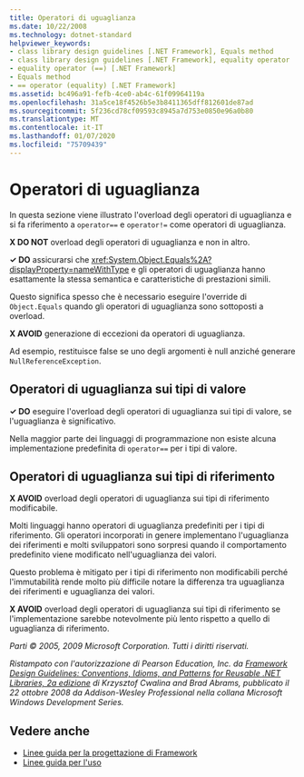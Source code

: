 ```yaml
---
title: Operatori di uguaglianza
ms.date: 10/22/2008
ms.technology: dotnet-standard
helpviewer_keywords:
- class library design guidelines [.NET Framework], Equals method
- class library design guidelines [.NET Framework], equality operator
- equality operator (==) [.NET Framework]
- Equals method
- == operator (equality) [.NET Framework]
ms.assetid: bc496a91-fefb-4ce0-ab4c-61f09964119a
ms.openlocfilehash: 31a5ce18f4526b5e3b8411365dff812601de87ad
ms.sourcegitcommit: 5f236cd78cf09593c8945a7d753e0850e96a0b80
ms.translationtype: MT
ms.contentlocale: it-IT
ms.lasthandoff: 01/07/2020
ms.locfileid: "75709439"
---
```

# <a name="equality-operators"></a>Operatori di uguaglianza
In questa sezione viene illustrato l'overload degli operatori di uguaglianza e si fa riferimento a `operator==` e `operator!=` come operatori di uguaglianza.  
  
 **X DO NOT** overload degli operatori di uguaglianza e non in altro.  
  
 **✓ DO** assicurarsi che <xref:System.Object.Equals%2A?displayProperty=nameWithType> e gli operatori di uguaglianza hanno esattamente la stessa semantica e caratteristiche di prestazioni simili.  
  
 Questo significa spesso che è necessario eseguire l'override di `Object.Equals` quando gli operatori di uguaglianza sono sottoposti a overload.  
  
 **X AVOID** generazione di eccezioni da operatori di uguaglianza.  
  
 Ad esempio, restituisce false se uno degli argomenti è null anziché generare `NullReferenceException`.  
  
## <a name="equality-operators-on-value-types"></a>Operatori di uguaglianza sui tipi di valore  
 **✓ DO** eseguire l'overload degli operatori di uguaglianza sui tipi di valore, se l'uguaglianza è significativo.  
  
 Nella maggior parte dei linguaggi di programmazione non esiste alcuna implementazione predefinita di `operator==` per i tipi di valore.  
  
## <a name="equality-operators-on-reference-types"></a>Operatori di uguaglianza sui tipi di riferimento  
 **X AVOID** overload degli operatori di uguaglianza sui tipi di riferimento modificabile.  
  
 Molti linguaggi hanno operatori di uguaglianza predefiniti per i tipi di riferimento. Gli operatori incorporati in genere implementano l'uguaglianza dei riferimenti e molti sviluppatori sono sorpresi quando il comportamento predefinito viene modificato nell'uguaglianza dei valori.  
  
 Questo problema è mitigato per i tipi di riferimento non modificabili perché l'immutabilità rende molto più difficile notare la differenza tra uguaglianza dei riferimenti e uguaglianza dei valori.  
  
 **X AVOID** overload degli operatori di uguaglianza sui tipi di riferimento se l'implementazione sarebbe notevolmente più lento rispetto a quello di uguaglianza di riferimento.  
  
 *Parti © 2005, 2009 Microsoft Corporation. Tutti i diritti riservati.*  
  
 *Ristampato con l'autorizzazione di Pearson Education, Inc. da [Framework Design Guidelines: Conventions, Idioms, and Patterns for Reusable .NET Libraries, 2a edizione](https://www.informit.com/store/framework-design-guidelines-conventions-idioms-and-9780321545619) di Krzysztof Cwalina and Brad Abrams, pubblicato il 22 ottobre 2008 da Addison-Wesley Professional nella collana Microsoft Windows Development Series.*  
  
## <a name="see-also"></a>Vedere anche

- [Linee guida per la progettazione di Framework](../../../docs/standard/design-guidelines/index.md)
- [Linee guida per l'uso](../../../docs/standard/design-guidelines/usage-guidelines.md)
